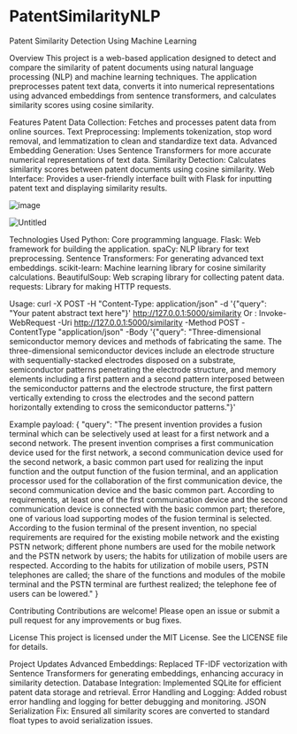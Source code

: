 # PatentSimilarityNLP
 
Patent Similarity Detection Using Machine Learning

Overview
This project is a web-based application designed to detect and compare the similarity of patent documents using natural language processing (NLP) and machine learning techniques. The application preprocesses patent text data, converts it into numerical representations using advanced embeddings from sentence transformers, and calculates similarity scores using cosine similarity.

Features
Patent Data Collection: Fetches and processes patent data from online sources.
Text Preprocessing: Implements tokenization, stop word removal, and lemmatization to clean and standardize text data.
Advanced Embedding Generation: Uses Sentence Transformers for more accurate numerical representations of text data.
Similarity Detection: Calculates similarity scores between patent documents using cosine similarity.
Web Interface: Provides a user-friendly interface built with Flask for inputting patent text and displaying similarity results.

![image](https://github.com/Ori2846/PatentSimilarityNLP/assets/74078771/3173afcf-1d9d-4fa1-80bf-c6b7cd7e08e9)

![Untitled](https://github.com/Ori2846/PatentSimilarityNLP/assets/74078771/e9521446-3599-4778-9923-8120394b999b)


Technologies Used
Python: Core programming language.
Flask: Web framework for building the application.
spaCy: NLP library for text preprocessing.
Sentence Transformers: For generating advanced text embeddings.
scikit-learn: Machine learning library for cosine similarity calculations.
BeautifulSoup: Web scraping library for collecting patent data.
requests: Library for making HTTP requests.

Usage: curl -X POST -H "Content-Type: application/json" -d '{"query": "Your patent abstract text here"}' http://127.0.0.1:5000/similarity
Or : Invoke-WebRequest -Uri http://127.0.0.1:5000/similarity -Method POST -ContentType "application/json" -Body '{"query": "Three-dimensional semiconductor memory devices and methods of fabricating the same. The three-dimensional semiconductor devices include an electrode structure with sequentially-stacked electrodes disposed on a substrate, semiconductor patterns penetrating the electrode structure, and memory elements including a first pattern and a second pattern interposed between the semiconductor patterns and the electrode structure, the first pattern vertically extending to cross the electrodes and the second pattern horizontally extending to cross the semiconductor patterns."}'

Example payload: {
  "query": "The present invention provides a fusion terminal which can be selectively used at least for a first network and a second network. The present invention comprises a first communication device used for the first network, a second communication device used for the second network, a basic common part used for realizing the input function and the output function of the fusion terminal, and an application processor used for the collaboration of the first communication device, the second communication device and the basic common part. According to requirements, at least one of the first communication device and the second communication device is connected with the basic common part; therefore, one of various load supporting modes of the fusion terminal is selected. According to the fusion terminal of the present invention, no special requirements are required for the existing mobile network and the existing PSTN network; different phone numbers are used for the mobile network and the PSTN network by users; the habits for utilization of mobile users are respected. According to the habits for utilization of mobile users, PSTN telephones are called; the share of the functions and modules of the mobile terminal and the PSTN terminal are furthest realized; the telephone fee of users can be lowered."
}

Contributing
Contributions are welcome! Please open an issue or submit a pull request for any improvements or bug fixes.

License
This project is licensed under the MIT License. See the LICENSE file for details.

Project Updates
Advanced Embeddings: Replaced TF-IDF vectorization with Sentence Transformers for generating embeddings, enhancing accuracy in similarity detection.
Database Integration: Implemented SQLite for efficient patent data storage and retrieval.
Error Handling and Logging: Added robust error handling and logging for better debugging and monitoring.
JSON Serialization Fix: Ensured all similarity scores are converted to standard float types to avoid serialization issues.
